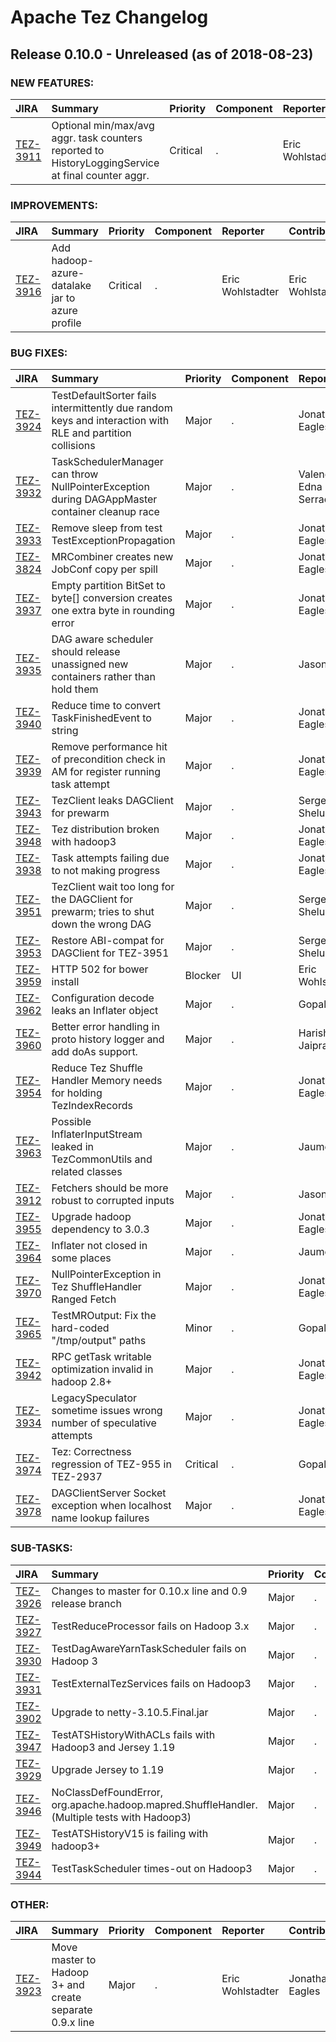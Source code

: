 
<!---
# Licensed to the Apache Software Foundation (ASF) under one
# or more contributor license agreements.  See the NOTICE file
# distributed with this work for additional information
# regarding copyright ownership.  The ASF licenses this file
# to you under the Apache License, Version 2.0 (the
# "License"); you may not use this file except in compliance
# with the License.  You may obtain a copy of the License at
#
#     http://www.apache.org/licenses/LICENSE-2.0
#
# Unless required by applicable law or agreed to in writing, software
# distributed under the License is distributed on an "AS IS" BASIS,
# WITHOUT WARRANTIES OR CONDITIONS OF ANY KIND, either express or implied.
# See the License for the specific language governing permissions and
# limitations under the License.
-->
# Apache Tez Changelog

## Release 0.10.0 - Unreleased (as of 2018-08-23)



### NEW FEATURES:

| JIRA | Summary | Priority | Component | Reporter | Contributor |
|:---- |:---- | :--- |:---- |:---- |:---- |
| [TEZ-3911](https://issues.apache.org/jira/browse/TEZ-3911) | Optional min/max/avg aggr. task counters reported to HistoryLoggingService at final counter aggr. |  Critical | . | Eric Wohlstadter | Vineet Garg |


### IMPROVEMENTS:

| JIRA | Summary | Priority | Component | Reporter | Contributor |
|:---- |:---- | :--- |:---- |:---- |:---- |
| [TEZ-3916](https://issues.apache.org/jira/browse/TEZ-3916) | Add hadoop-azure-datalake jar to azure profile |  Critical | . | Eric Wohlstadter | Eric Wohlstadter |


### BUG FIXES:

| JIRA | Summary | Priority | Component | Reporter | Contributor |
|:---- |:---- | :--- |:---- |:---- |:---- |
| [TEZ-3924](https://issues.apache.org/jira/browse/TEZ-3924) | TestDefaultSorter fails intermittently due random keys and interaction with RLE and partition collisions |  Major | . | Jonathan Eagles | Jonathan Eagles |
| [TEZ-3932](https://issues.apache.org/jira/browse/TEZ-3932) | TaskSchedulerManager can throw NullPointerException during DAGAppMaster container cleanup race |  Major | . | Valencia Edna Serrao | Jonathan Eagles |
| [TEZ-3933](https://issues.apache.org/jira/browse/TEZ-3933) | Remove sleep from test TestExceptionPropagation |  Major | . | Jonathan Eagles | Jonathan Eagles |
| [TEZ-3824](https://issues.apache.org/jira/browse/TEZ-3824) | MRCombiner creates new JobConf copy per spill |  Major | . | Jonathan Eagles | Jonathan Eagles |
| [TEZ-3937](https://issues.apache.org/jira/browse/TEZ-3937) | Empty partition BitSet to byte[] conversion creates one extra byte in rounding error |  Major | . | Jonathan Eagles | Jonathan Eagles |
| [TEZ-3935](https://issues.apache.org/jira/browse/TEZ-3935) | DAG aware scheduler should release unassigned new containers rather than hold them |  Major | . | Jason Lowe | Jason Lowe |
| [TEZ-3940](https://issues.apache.org/jira/browse/TEZ-3940) | Reduce time to convert TaskFinishedEvent to string |  Major | . | Jonathan Eagles | Jonathan Eagles |
| [TEZ-3939](https://issues.apache.org/jira/browse/TEZ-3939) | Remove performance hit of precondition check in AM for register running task attempt |  Major | . | Jonathan Eagles | Jonathan Eagles |
| [TEZ-3943](https://issues.apache.org/jira/browse/TEZ-3943) | TezClient leaks DAGClient for prewarm |  Major | . | Sergey Shelukhin | Sergey Shelukhin |
| [TEZ-3948](https://issues.apache.org/jira/browse/TEZ-3948) | Tez distribution broken with hadoop3 |  Major | . | Jonathan Eagles | Jonathan Eagles |
| [TEZ-3938](https://issues.apache.org/jira/browse/TEZ-3938) | Task attempts failing due to not making progress |  Major | . | Jonathan Eagles | Kuhu Shukla |
| [TEZ-3951](https://issues.apache.org/jira/browse/TEZ-3951) | TezClient wait too long for the DAGClient for prewarm; tries to shut down the wrong DAG |  Major | . | Sergey Shelukhin | Sergey Shelukhin |
| [TEZ-3953](https://issues.apache.org/jira/browse/TEZ-3953) | Restore ABI-compat for DAGClient for TEZ-3951 |  Major | . | Sergey Shelukhin | Sergey Shelukhin |
| [TEZ-3959](https://issues.apache.org/jira/browse/TEZ-3959) | HTTP 502 for bower install |  Blocker | UI | Eric Wohlstadter | Harish Jaiprakash |
| [TEZ-3962](https://issues.apache.org/jira/browse/TEZ-3962) | Configuration decode leaks an Inflater object |  Major | . | Gopal V | Eric Wohlstadter |
| [TEZ-3960](https://issues.apache.org/jira/browse/TEZ-3960) | Better error handling in proto history logger and add doAs support. |  Major | . | Harish Jaiprakash | Harish Jaiprakash |
| [TEZ-3954](https://issues.apache.org/jira/browse/TEZ-3954) | Reduce Tez Shuffle Handler Memory needs for holding TezIndexRecords |  Major | . | Jonathan Eagles | Jonathan Eagles |
| [TEZ-3963](https://issues.apache.org/jira/browse/TEZ-3963) | Possible InflaterInputStream leaked in TezCommonUtils and related classes |  Major | . | Jaume M | Jaume M |
| [TEZ-3912](https://issues.apache.org/jira/browse/TEZ-3912) | Fetchers should be more robust to corrupted inputs |  Major | . | Jason Lowe | Kuhu Shukla |
| [TEZ-3955](https://issues.apache.org/jira/browse/TEZ-3955) | Upgrade hadoop dependency to 3.0.3 |  Major | . | Jonathan Eagles | Jonathan Eagles |
| [TEZ-3964](https://issues.apache.org/jira/browse/TEZ-3964) | Inflater not closed in some places |  Major | . | Jaume M | Jaume M |
| [TEZ-3970](https://issues.apache.org/jira/browse/TEZ-3970) | NullPointerException in Tez ShuffleHandler Ranged Fetch |  Major | . | Jonathan Eagles | Jonathan Eagles |
| [TEZ-3965](https://issues.apache.org/jira/browse/TEZ-3965) | TestMROutput: Fix the hard-coded "/tmp/output" paths |  Minor | . | Gopal V | Jaume M |
| [TEZ-3942](https://issues.apache.org/jira/browse/TEZ-3942) | RPC getTask writable optimization invalid in hadoop 2.8+ |  Major | . | Jonathan Eagles | Nishant Dash |
| [TEZ-3934](https://issues.apache.org/jira/browse/TEZ-3934) | LegacySpeculator sometime issues wrong number of speculative attempts |  Major | . | Jonathan Eagles | Nishant Dash |
| [TEZ-3974](https://issues.apache.org/jira/browse/TEZ-3974) | Tez: Correctness regression of TEZ-955 in TEZ-2937 |  Critical | . | Gopal V | Jaume M |
| [TEZ-3978](https://issues.apache.org/jira/browse/TEZ-3978) | DAGClientServer Socket exception when localhost name lookup failures |  Major | . | Jonathan Eagles | Jonathan Eagles |


### SUB-TASKS:

| JIRA | Summary | Priority | Component | Reporter | Contributor |
|:---- |:---- | :--- |:---- |:---- |:---- |
| [TEZ-3926](https://issues.apache.org/jira/browse/TEZ-3926) | Changes to master for 0.10.x line and 0.9 release branch |  Major | . | Jonathan Eagles | Jonathan Eagles |
| [TEZ-3927](https://issues.apache.org/jira/browse/TEZ-3927) | TestReduceProcessor fails on Hadoop 3.x |  Major | . | Jonathan Eagles | Jonathan Eagles |
| [TEZ-3930](https://issues.apache.org/jira/browse/TEZ-3930) | TestDagAwareYarnTaskScheduler fails on Hadoop 3 |  Major | . | Jonathan Eagles | Jason Lowe |
| [TEZ-3931](https://issues.apache.org/jira/browse/TEZ-3931) | TestExternalTezServices fails on Hadoop3 |  Major | . | Jonathan Eagles | Jonathan Eagles |
| [TEZ-3902](https://issues.apache.org/jira/browse/TEZ-3902) | Upgrade to netty-3.10.5.Final.jar |  Major | . | Eric Wohlstadter | Jason Lowe |
| [TEZ-3947](https://issues.apache.org/jira/browse/TEZ-3947) | TestATSHistoryWithACLs fails with Hadoop3 and Jersey 1.19 |  Major | . | Eric Wohlstadter | Eric Wohlstadter |
| [TEZ-3929](https://issues.apache.org/jira/browse/TEZ-3929) | Upgrade Jersey to 1.19 |  Major | . | Eric Wohlstadter | Eric Wohlstadter |
| [TEZ-3946](https://issues.apache.org/jira/browse/TEZ-3946) | NoClassDefFoundError, org.apache.hadoop.mapred.ShuffleHandler. (Multiple tests with Hadoop3) |  Major | . | Eric Wohlstadter | Eric Wohlstadter |
| [TEZ-3949](https://issues.apache.org/jira/browse/TEZ-3949) | TestATSHistoryV15 is failing with hadoop3+ |  Major | . | Jonathan Eagles | Jonathan Eagles |
| [TEZ-3944](https://issues.apache.org/jira/browse/TEZ-3944) | TestTaskScheduler times-out on Hadoop3 |  Major | . | Eric Wohlstadter | Jonathan Eagles |


### OTHER:

| JIRA | Summary | Priority | Component | Reporter | Contributor |
|:---- |:---- | :--- |:---- |:---- |:---- |
| [TEZ-3923](https://issues.apache.org/jira/browse/TEZ-3923) | Move master to Hadoop 3+ and create separate 0.9.x line |  Major | . | Eric Wohlstadter | Jonathan Eagles |


